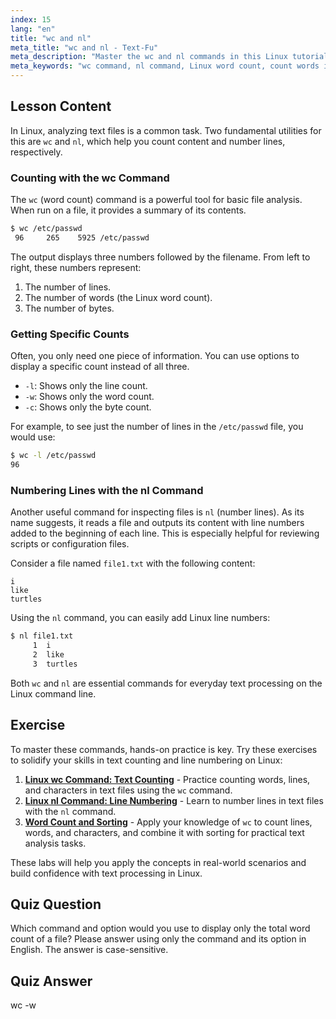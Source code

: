 ```yaml
---
index: 15
lang: "en"
title: "wc and nl"
meta_title: "wc and nl - Text-Fu"
meta_description: "Master the wc and nl commands in this Linux tutorial. Learn how to perform a Linux word count, add line numbers to files, and conduct basic file analysis. A perfect guide for beginners to enhance their command-line skills."
meta_keywords: "wc command, nl command, Linux word count, count words in file Linux, Linux line numbers, nl command Linux, file analysis, text processing Linux, Linux command line, Linux tutorial for beginners"
---
```


## Lesson Content

In Linux, analyzing text files is a common task. Two fundamental utilities for this are `wc` and `nl`, which help you count content and number lines, respectively.

### Counting with the wc Command

The `wc` (word count) command is a powerful tool for basic file analysis. When run on a file, it provides a summary of its contents.

```bash
$ wc /etc/passwd
 96     265    5925 /etc/passwd
```

The output displays three numbers followed by the filename. From left to right, these numbers represent:

1.  The number of lines.
2.  The number of words (the Linux word count).
3.  The number of bytes.

### Getting Specific Counts

Often, you only need one piece of information. You can use options to display a specific count instead of all three.

- `-l`: Shows only the line count.
- `-w`: Shows only the word count.
- `-c`: Shows only the byte count.

For example, to see just the number of lines in the `/etc/passwd` file, you would use:

```bash
$ wc -l /etc/passwd
96
```

### Numbering Lines with the nl Command

Another useful command for inspecting files is `nl` (number lines). As its name suggests, it reads a file and outputs its content with line numbers added to the beginning of each line. This is especially helpful for reviewing scripts or configuration files.

Consider a file named `file1.txt` with the following content:

```plaintext
i
like
turtles
```

Using the `nl` command, you can easily add Linux line numbers:

```bash
$ nl file1.txt
     1	i
     2	like
     3	turtles
```

Both `wc` and `nl` are essential commands for everyday text processing on the Linux command line.

## Exercise

To master these commands, hands-on practice is key. Try these exercises to solidify your skills in text counting and line numbering on Linux:

1.  **[Linux wc Command: Text Counting](https://labex.io/labs/linux-linux-wc-command-text-counting-219200)** - Practice counting words, lines, and characters in text files using the `wc` command.
2.  **[Linux nl Command: Line Numbering](https://labex.io/labs/linux-linux-nl-command-line-numbering-210988)** - Learn to number lines in text files with the `nl` command.
3.  **[Word Count and Sorting](https://labex.io/labs/linux-word-count-and-sorting-388125)** - Apply your knowledge of `wc` to count lines, words, and characters, and combine it with sorting for practical text analysis tasks.

These labs will help you apply the concepts in real-world scenarios and build confidence with text processing in Linux.

## Quiz Question

Which command and option would you use to display only the total word count of a file? Please answer using only the command and its option in English. The answer is case-sensitive.

## Quiz Answer

wc -w
